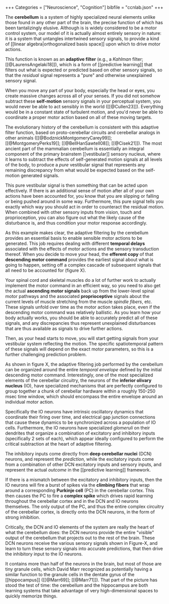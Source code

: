 +++
Categories = ["Neuroscience", "Cognition"]
bibfile = "ccnlab.json"
+++

The **cerebellum** is a system of highly specialized neural elements unlike those found in any other part of the brain, the precise function of which has been tantalizingly elusive. Although is is widely considered to be a motor control system, our model of it is actually almost entirely sensory in nature: it is a system that untangles intertwined sensory signals, to provide a kind of [[linear algebra|orthogonalized basis space]] upon which to drive motor actions.

This function is known as an **adaptive filter** (e.g., a _Kahlman_ filter; [[@LaurensAngelaki18]]), which is a form of [[predictive learning]] that filters out what is expected or predicted based on other sensory signals, so that the _residual_ signal represents a "pure" and otherwise unexplained sensory signal.

When you move any part of your body, especially the head or eyes, you create massive changes across all of your senses. If you did not somehow subtract these **self-motion** sensory signals in your perceptual system, you would never be able to act sensibly in the world ([[@Cullen23]]). Everything would be in a constant state of turbulent motion, and you'd never be able to coordinate a proper motor action based on all of these moving targets.

The evolutionary history of the cerebellum is consistent with this adaptive filter function, based on proto-cerebellar circuits and cerebellar analogs in other animals ([[@BodznickMontgomeryCarey99]]; [[@MontgomeryPerks19]]; [[@BellHanSawtell08]]; [[@Cisek21]]). The most ancient part of the mammalian cerebellum is essentially an integral component of the primary brainstem [[vestibular]] sensory nucleus, where it learns to subtract the effects of self-generated motion signals at all levels of the body, to produce a _pure_ vestibular signal that represents any remaining discrepancy from what would be expected based on the self-motion generated signals.

This pure vestibular signal is then something that can be acted upon effectively. If there is an additional sense of motion after all of your own actions have been accounted for, you know that you are slipping or falling or being pushed around in some way. Furthermore, this pure signal tells you exactly which way you should act in order to counteract the residual motion. When combined with other sensory inputs from vision, touch and proprioception, you can also figure out what the likely cause of the disturbance is, and thus condition your motor response accordingly.

<!--- TODO: timeline figure of the chain of events -->

As this example makes clear, the adaptive filtering by the cerebellum provides an  essential basis to enable sensible motor actions to be generated. This job requires dealing with different **temporal delays** associated with the effects of motor actions and the sensory transduction thereof. When you decide to move your head, the **efferent copy** of that **descending motor command** provides the earliest signal about what is going to happen, setting off a complex cascade of subsequent signals that all need to be accounted for (figure X).

Your spinal cord and skeletal muscles do a lot of further work to actually implement the motor command in an efficient way, so you need to also get the actual **ascending motor signals** back up from the lower-level spinal motor pathways and the associated **proprioceptive** signals about the current levels of muscle stretching from the muscle _spindle fibers_, etc. These signals unfold over time as the motor action takes place, even if the descending motor command was relatively ballistic. As you learn how your body actually works, you should be able to accurately predict all of these signals, and any discrepancies thus represent unexplained disturbances that are thus available as signals to drive further actions.

Then, as your head starts to move, you will start getting signals from your vestibular system reflecting the motion. The specific spatiotemporal pattern of these signals will depend on the exact motor parameters, so this is a further challenging prediction problem.

As shown in figure X, the adaptive filtering job performed by the cerebellum can be organized around the entire _temporal envelope_ defined by the initial descending motor command. Interestingly, one of the most specialized elements of the cerebellar circuitry, the neurons of the **inferior olivary nucleus** (IO), have specialized mechanisms that are perfectly configured to group together a chunk of cerebellar hardware within a roughly 150-250 msec time window, which should encompass the entire envelope around an individual motor action.

Specifically the IO neurons have intrinsic oscillatory dynamics that coordinate their firing over time, and electrical gap junction connections that cause these dynamics to be synchronized across a population of IO cells. Furthermore, the IO neurons have specialized _glomeruli_ on their dendrites that organize a combination of excitatory and inhibitory inputs (specifically 2 sets of each), which appear ideally configured to perform the critical subtraction at the heart of adaptive filtering.

<!--- TODO: IO specific figure showing subtraction -->

The inhibitory inputs come directly from **deep cerebellar nuclei** (DCN) neurons, and represent the _prediction_, while the excitatory inputs come from a combination of other DCN excitatory inputs and sensory inputs, and represent the actual _outcome_ in the [[predictive learning]] framework.

If there is a mismatch between the excitatory and inhibitory inputs, then the IO neurons will fire a burst of spikes via the **climbing fibers** that wrap around a corresponding **Purkinje cell** (PC) in the cerebellar cortex. This then causes the PC to fire a **complex spike** which drives rapid learning throughout the cerebellar cortex and in the DCN and IO neurons themselves. The only output of the PC, and thus the entire complex circuitry of the cerebellar cortex, is directly onto the DCN neurons, in the form of strong inhibition.

Critically, the DCN and IO elements of the system are really the heart of what the cerebellum does: the DCN neurons provide the entire "visible" output of the cerebellum that projects out to the rest of the brain. These DCN neurons receive the various sensory signals shown in Figure-X, and learn to turn these sensory signals into accurate predictions, that then drive the inhibitory input to the IO neurons.

<!--- (but how!? they can't themselves impose delays. what are they actually doing!?).  -->

It contains more than half of the neurons in the brain, but most of those are tiny granule cells, which David Marr recognized as potentially having a similar function to the granule cells in the dentate gyrus of the [[hippocampus]] ([[@Marr69]]; [[@Marr71]]). That part of the picture has stood the test of time: the cerebellum and the hippocampus are both learning systems that take advantage of very high-dimensional spaces to quickly memorize things.

